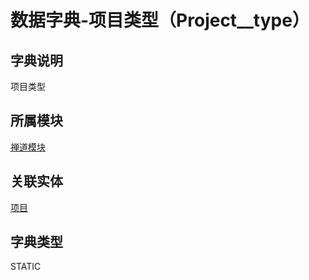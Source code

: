 # 数据字典-项目类型（Project__type）
## 字典说明
项目类型

## 所属模块
[禅道模块](../module/zentao)

## 关联实体
[项目](../module/zentao/Project)

## 字典类型
STATIC



